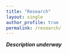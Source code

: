 ```yaml
--- 
title: "Research" 
layout: single 
author_profile: true 
permalink: /research/ 
---
```


***Description underway***

